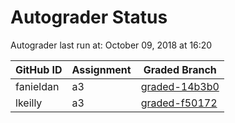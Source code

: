 # Autograder Status
Autograder last run at: October 09, 2018 at 16:20

| GitHub ID | Assignment | Graded Branch |
|-----------|------------|---------------|
| fanieldan | a3 | [graded-14b3b0](https://github.com/Fall2018COMP401-001/a3-fanieldan/tree/graded-14b3b0) | 
| lkeilly | a3 | [graded-f50172](https://github.com/Fall2018COMP401-001/a3-lkeilly/tree/graded-f50172) | 
